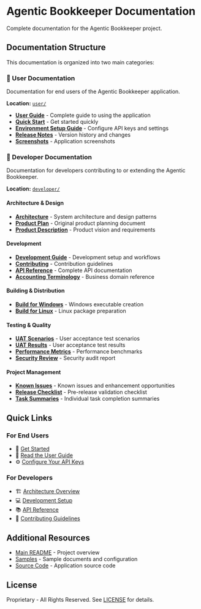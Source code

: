 # Agentic Bookkeeper Documentation

Complete documentation for the Agentic Bookkeeper project.

## Documentation Structure

This documentation is organized into two main categories:

### 📖 User Documentation

Documentation for end users of the Agentic Bookkeeper application.

**Location:** [`user/`](user/)

- [**User Guide**](user/USER_GUIDE.md) - Complete guide to using the application
- [**Quick Start**](user/QUICK_START.md) - Get started quickly
- [**Environment Setup Guide**](user/ENV_SETUP_GUIDE.md) - Configure API keys and settings
- [**Release Notes**](user/RELEASE_NOTES.md) - Version history and changes
- [**Screenshots**](screenshots/) - Application screenshots

### 🔧 Developer Documentation

Documentation for developers contributing to or extending the Agentic Bookkeeper.

**Location:** [`developer/`](developer/)

#### Architecture & Design

- [**Architecture**](developer/ARCHITECTURE.md) - System architecture and design patterns
- [**Product Plan**](developer/PRODUCT_PLAN.md) - Original product planning document
- [**Product Description**](developer/PRODUCT_DESCRIPTION.md) - Product vision and requirements

#### Development

- [**Development Guide**](developer/DEVELOPMENT.md) - Development setup and workflows
- [**Contributing**](developer/CONTRIBUTING.md) - Contribution guidelines
- [**API Reference**](developer/API_REFERENCE.md) - Complete API documentation
- [**Accounting Terminology**](developer/ACCOUNTING_TERMINOLOGY.md) - Business domain reference

#### Building & Distribution

- [**Build for Windows**](developer/BUILD_WINDOWS.md) - Windows executable creation
- [**Build for Linux**](developer/BUILD_LINUX.md) - Linux package preparation

#### Testing & Quality

- [**UAT Scenarios**](developer/UAT_SCENARIOS.md) - User acceptance test scenarios
- [**UAT Results**](developer/UAT_RESULTS.md) - User acceptance test results
- [**Performance Metrics**](developer/PERFORMANCE_METRICS.md) - Performance benchmarks
- [**Security Review**](developer/SECURITY_REVIEW.md) - Security audit report

#### Project Management

- [**Known Issues**](developer/KNOWN_ISSUES.md) - Known issues and enhancement opportunities
- [**Release Checklist**](developer/RELEASE_CHECKLIST.md) - Pre-release validation checklist
- [**Task Summaries**](developer/task_summaries/) - Individual task completion summaries

## Quick Links

### For End Users

- 🚀 [Get Started](user/QUICK_START.md)
- 📖 [Read the User Guide](user/USER_GUIDE.md)
- ⚙️ [Configure Your API Keys](user/ENV_SETUP_GUIDE.md)

### For Developers

- 🏗️ [Architecture Overview](developer/ARCHITECTURE.md)
- 💻 [Development Setup](developer/DEVELOPMENT.md)
- 📚 [API Reference](developer/API_REFERENCE.md)
- 🤝 [Contributing Guidelines](developer/CONTRIBUTING.md)

## Additional Resources

- [Main README](../README.md) - Project overview
- [Samples](../samples/) - Sample documents and configuration
- [Source Code](../src/agentic_bookkeeper/) - Application source code

## License

Proprietary - All Rights Reserved. See [LICENSE](../LICENSE) for details.
